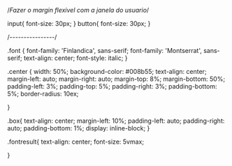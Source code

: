 /*Fazer o margin flexivel com a janela do usuario*/

input{
    font-size: 30px;
}
button{
    font-size:  30px;
}

/*----------------*/

.font {
    font-family: 'Finlandica', sans-serif;
    font-family: 'Montserrat', sans-serif;
    text-align: center;
    font-style: italic;
}

.center {
    width: 50%;
    background-color: #008b55;
    text-align: center;
    margin-left: auto;
    margin-right: auto;
    margin-top: 8%;
    margin-bottom: 50%;
    padding-left: 3%;
    padding-top: 5%;
    padding-right: 3%;
    padding-bottom: 5%;
    border-radius: 10ex;
    
}

.box{
    text-align: center;
    margin-left: 10%;
    padding-left: auto;
    padding-right: auto;
    padding-bottom: 1%;
   display: inline-block;
}

.fontresult{
    text-align: center;
    font-size: 5vmax;
    
}